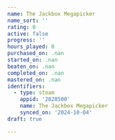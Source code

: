 ```yaml
---
name: The Jackbox Megapicker
name_sort: ''
rating: 0
active: false
progress: ''
hours_played: 0
purchased_on: .nan
started_on: .nan
beaten_on: .nan
completed_on: .nan
mastered_on: .nan
identifiers:
  - type: steam
    appid: '2828500'
    name: The Jackbox Megapicker
    synced_on: '2024-10-04'
draft: true

---
```

